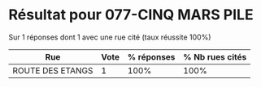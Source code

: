# Résultat pour 077-CINQ MARS PILE

Sur 1 réponses dont 1 avec une rue cité (taux réussite 100%)

| Rue | Vote | % réponses | % Nb rues cités|
|-----|------|------------|----------------|
| ROUTE DES ETANGS | 1 | 100% | 100%|
